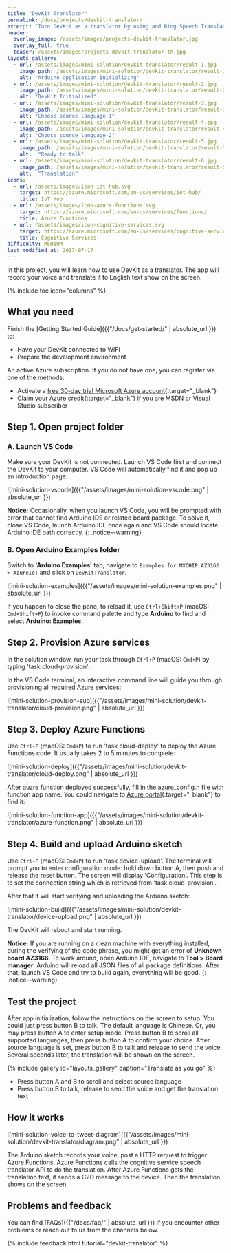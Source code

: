 ```yaml
---
title: "DevKit Translator"
permalink: /docs/projects/devkit-translator/
excerpt: "Turn DevKit as a translator by using and Bing Speech Translator service."
header:
  overlay_image: /assets/images/projects-devkit-translator.jpg
  overlay_full: true
  teaser: /assets/images/projects-devkit-translator-th.jpg
layouts_gallery:
  - url: /assets/images/mini-solution/devkit-translator/result-1.jpg
    image_path: /assets/images/mini-solution/devkit-translator/result-1.jpg
    alt: "Arduino application initializing"
  - url: /assets/images/mini-solution/devkit-translator/result-2.jpg
    image_path: /assets/images/mini-solution/devkit-translator/result-2.jpg
    alt: "DevKit Initialized"
  - url: /assets/images/mini-solution/devkit-translator/result-3.jpg
    image_path: /assets/images/mini-solution/devkit-translator/result-3.jpg
    alt: "Choose source language-1"
  - url: /assets/images/mini-solution/devkit-translator/result-4.jpg
    image_path: /assets/images/mini-solution/devkit-translator/result-4.jpg
    alt: "Choose source language-2"
  - url: /assets/images/mini-solution/devkit-translator/result-5.jpg
    image_path: /assets/images/mini-solution/devkit-translator/result-5.jpg
    alt:  "Ready to talk"
  - url: /assets/images/mini-solution/devkit-translator/result-6.jpg
    image_path: /assets/images/mini-solution/devkit-translator/result-6.jpg
    alt:  "Translation"
icons:
  - url: /assets/images/icon-iot-hub.svg
    target: https://azure.microsoft.com/en-us/services/iot-hub/
    title: IoT Hub
  - url: /assets/images/icon-azure-functions.svg
    target: https://azure.microsoft.com/en-us/services/functions/
    title: Azure Functions
  - url: /assets/images/icon-cognitive-services.svg
    target: https://azure.microsoft.com/en-us/services/cognitive-services/?v=17.29
    title: Cognitive Services
difficulty: MEDIUM
last_modified_at: 2017-07-17
---
```


In this project, you will learn how to use DevKit as a translator. The app will record your voice and translate it to English text show on the screen.

{% include toc icon="columns" %}

## What you need

Finish the [Getting Started Guide]({{"/docs/get-started/" | absolute_url }}) to:

* Have your DevKit connected to WiFi
* Prepare the development environment

An active Azure subscription. If you do not have one, you can register via one of the methods:

* Activate a [free 30-day trial Microsoft Azure account](https://azureinfo.microsoft.com/us-freetrial.html){:target="_blank"}
* Claim your [Azure credit](https://azure.microsoft.com/en-us/pricing/member-offers/msdn-benefits-details/){:target="_blank"} if you are MSDN or Visual Studio subscriber

## Step 1. Open project folder

### A. Launch VS Code

Make sure your DevKit is not connected. Launch VS Code first and connect the DevKit to your computer. VS Code will automatically find it and pop up an introduction page:

![mini-solution-vscode]({{"/assets/images/mini-solution-vscode.png" | absolute_url }})

**Notice:** Occasionally, when you launch VS Code, you will be prompted with error that cannot find Arduino IDE or related board package. To solve it, close VS Code, launch Arduino IDE once again and VS Code should locate Arduino IDE path correctly.
{: .notice--warning}

### B. Open Arduino Examples folder

Switch to **'Arduino Examples'** tab, navigate to `Examples for MXCHIP AZ3166 > AzureIoT` and click on `DevKitTranslator`.

![mini-solution-examples]({{"/assets/images/mini-solution-examples.png" | absolute_url }})

If you happen to close the pane, to reload it, use `Ctrl+Shift+P` (macOS: `Cmd+Shift+P`) to invoke command palette and type **Arduino** to find and select **Arduino: Examples**.

## Step 2. Provision Azure services

In the solution window, run your task through `Ctrl+P` (macOS: `Cmd+P`) by typing 'task cloud-provision':

In the VS Code terminal, an interactive command line will guide you through provisioning all required Azure services:

![mini-solution-provision-sub]({{"/assets/images/mini-solution/devkit-translator/cloud-provision.png" | absolute_url }})

## Step 3. Deploy Azure Functions

Use `Ctrl+P` (macOS: `Cmd+P`) to run 'task cloud-deploy' to deploy the Azure Functions code. It usually takes 2 to 5 minutes to complete:

![mini-solution-deploy]({{"/assets/images/mini-solution/devkit-translator/cloud-deploy.png" | absolute_url }})

After auzre function deployed successfully, fill in the azure_config.h file with function app name. You could navigate to [Azure portal](https://portal.azure.com/){:target="_blank"} to find it:

![mini-solution-function-app]({{"/assets/images/mini-solution/devkit-translator/azure-function.png" | absolute_url }})

## Step 4. Build and upload Arduino sketch

Use `Ctrl+P` (macOS: `Cmd+P`) to run 'task device-upload'. The terminal will prompt you to enter configuration mode: hold down button A, then push and release the reset button. The screen will display 'Configuration'. This step is to set the connection string which is retrieved from 'task cloud-provision'.

After that it will start verifying and uploading the Arduino sketch:

![mini-solution-build]({{"/assets/images/mini-solution/devkit-translator/device-upload.png" | absolute_url }})

The DevKit will reboot and start running.

**Notice:** If you are running on a clean machine with everything installed, during the verifying of the code phrase, you might get an error of **Unknown board AZ3166**.
To work around, open Arduino IDE, navigate to **Tool > Board manager**. Arduino will reload all JSON files of all package definitions. After that, launch VS Code and try to build again, everything will be good.
{: .notice--warning}

## Test the project

After app initialization, follow the instructions on the screen to setup. You could just press button B to talk. The default language is Chinese. Or, you may press button A to enter setup mode. Press button B to scroll all supported languages, then press button A to confirm your choice. After source language is set, press button B to talk and release to send the voice. Several seconds later, the translation will be shown on the screen.

{% include gallery id="layouts_gallery" caption="Translate as you go" %}

- Press button A and B to scroll and select source language
- Press button B to talk, release to send the voice and get the translation text

## How it works

![mini-solution-voice-to-tweet-diagram]({{"/assets/images/mini-solution/devkit-translator/diagram.png" | absolute_url }})

The Arduino sketch records your voice, post a HTTP request to trigger Azure Functions. Azure Functions calls the cognitive service speech translator API to do the translation. After Azure Functions gets the translation text, it sends a C2D message to the device. Then the translation shows on the screen.

## Problems and feedback

You can find [FAQs]({{"/docs/faq/" | absolute_url }}) if you encounter other problems or reach out to us from the channels below.

{% include feedback.html tutorial="devkit-translator" %}